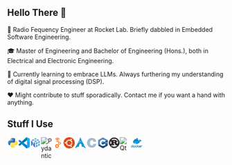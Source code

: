 ## Hello There 👋

💼 Radio Fequency Engineer at Rocket Lab.  Briefly dabbled in Embedded Software Engineering.

🎓 Master of Engineering and Bachelor of Engineering (Hons.), both in Electrical and Electronic Engineering.

🧠 Currently learning to embrace LLMs.  Always furthering my understanding of digital signal processing (DSP).

❤️ Might contribute to stuff sporadically.  Contact me if you want a hand with anything.


## Stuff I Use

<a href="https://www.python.org/" ><img align="left" alt="Python" width="26px" src="https://raw.githubusercontent.com/github/explore/main/topics/python/python.png" /></a>
<a href="https://code.visualstudio.com/" ><img align="left" alt="VS Code" width="26px" src="https://raw.githubusercontent.com/github/explore/main/topics/visual-studio-code/visual-studio-code.png" /></a>
<a href="https://numpy.org/" ><img align="left" alt="NumPy" width="26px" src="https://raw.githubusercontent.com/github/explore/main/topics/numpy/numpy.png" /></a>
<a href="https://github.com/samuelcolvin/pydantic/"><img align="left" alt="Pydantic" width="26px" src="https://raw.githubusercontent.com/samuelcolvin/pydantic/master/docs/favicon.png" /></a>
<a href="https://www.gnuradio.org/" ><img align="left" alt="GNURadio" width="26px" src="https://raw.githubusercontent.com/gnuradio/gnuradio/main/grc/gui/icon.png" /></a>
<a href="https://ubuntu.com/" ><img align="left" alt="Ubuntu" width="26px" src="https://raw.githubusercontent.com/github/explore/main/topics/ubuntu/ubuntu.png" /></a>
<a href="https://archlinux.org/" ><img align="left" alt="Archlinux" width="26px" src="https://raw.githubusercontent.com/github/explore/main/topics/archlinux/archlinux.png" /></a>
<img align="left" alt="C" width="26px" src="https://raw.githubusercontent.com/github/explore/main/topics/c/c.png" />
<img align="left" alt="C++" width="26px" src="https://raw.githubusercontent.com/github/explore/main/topics/cpp/cpp.png" />
<img align="left" alt="Rust" width="26px" src="https://github.com/github/explore/blob/main/topics/rust/rust.png" />
<img align="left" alt="Qt" width="26px" src="https://avatars.githubusercontent.com/u/159455?s=200&v=4" />
<img align="left" alt="Docker" width="26px" src="https://raw.githubusercontent.com/github/explore/main/topics/docker/docker.png" />

<br />
